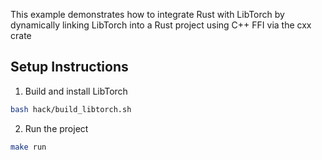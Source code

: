 This example demonstrates how to integrate Rust with LibTorch by dynamically linking LibTorch into a Rust project using C++ FFI via the cxx crate

## Setup Instructions
1. Build and install LibTorch
```bash
bash hack/build_libtorch.sh
```
2. Run the project
```bash
make run
```
